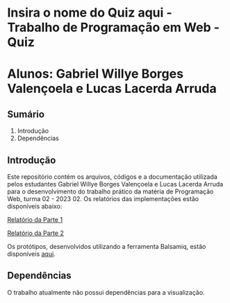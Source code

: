 # Insira o nome do Quiz aqui - Trabalho de Programação em Web - Quiz

# Alunos: Gabriel Willye Borges Valençoela e Lucas Lacerda Arruda

## Sumário

1. Introdução
2. Dependências

## Introdução

Este repositório contém os arquivos, códigos e a documentação utilizada pelos estudantes Gabriel Willye Borges Valençoela e Lucas Lacerda Arruda para o desenvolvimento do trabalho prático da matéria de Programação Web, turma 02 - 2023 02.
Os relatórios das implementações estão disponíveis abaixo:

[Relatório da Parte 1](Protótipos/Relatório%20-%20Parte%20I.pdf)

[Relatório da Parte 2](Protótipos/Relatório%20-%20Parte%20II.pdf)

Os protótipos, desenvolvidos utilizando a ferramenta Balsamiq, estão disponíveis [aqui](Protótipos/Balsamiq/).

## Dependências

O trabalho atualmente não possui dependências para a visualização.
